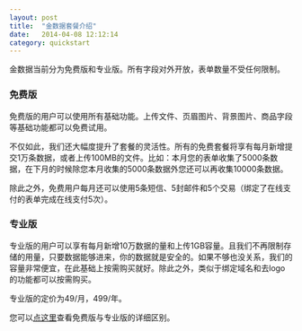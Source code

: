 ```yaml
---
layout: post
title:  "金数据套餐介绍"
date:   2014-04-08 12:12:14
category: quickstart
---
```


金数据当前分为免费版和专业版。所有字段对外开放，表单数量不受任何限制。

### 免费版
免费版的用户可以使用所有基础功能。上传文件、页眉图片、背景图片、商品字段等基础功能都可以免费试用。

不仅如此，我们还大幅度提升了套餐的灵活性。所有的免费套餐将享有每月新增提交1万条数据，或者上传100MB的文件。比如：本月您的表单收集了5000条数据，在下月的时候除您本月收集的5000条数据外您还可以再收集10000条数据。

除此之外，免费用户每月还可以使用5条短信、5封邮件和5个交易（绑定了在线支付的表单完成在线支付5次）。  


### 专业版
专业版的用户可以享有每月新增10万数据的量和上传1GB容量。且我们不再限制存储的用量，只要数据能够进来，你的数据就是安全的。如果不够也没关系，我们的容量非常便宜，在此基础上按需购买就好。除此之外，类似于绑定域名和去logo的功能都可以按需购买。

专业版的定价为49/月，499/年。


您可以[点这里](http://help.jinshuju.net/articles/plans.html)查看免费版与专业版的详细区别。
